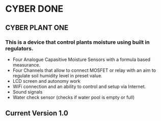 # CYBER DONE #
## CYBER PLANT ONE ##
### This is a device that control plants moisture using built in regulators. ###
- Four Analogue Capasitive Moisture Sensors with a formula based measurance.
- Four Channels that allow to connect MOSFET or relay with an aim to regulate soil humidity level in preset value. 
- LCD screen and autonomy work
- WiFi connection and an ability to control and setup via Internet.
- Sound signals
- Water check sensor (checks if water pool is empty or full)
## Current Version 1.0 ##